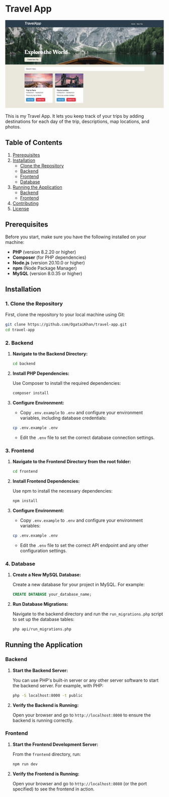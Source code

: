 # Travel App

![Travel App Home Page](assets/travel-app-readme-1.png)

This is my Travel App. It lets you keep track of your trips by adding destinations for each day of the trip, descriptions, map locations, and photos.

## Table of Contents

1. [Prerequisites](#prerequisites)
2. [Installation](#installation)
   - [Clone the Repository](#clone-the-repository)
   - [Backend](#backend)
   - [Frontend](#frontend)
   - [Database](#database)
3. [Running the Application](#running-the-application)
   - [Backend](#backend-1)
   - [Frontend](#frontend-1)
4. [Contributing](#contributing)
5. [License](#license)

## Prerequisites

Before you start, make sure you have the following installed on your machine:

- **PHP** (version 8.2.20 or higher)
- **Composer** (for PHP dependencies)
- **Node.js** (version 20.10.0 or higher)
- **npm** (Node Package Manager)
- **MySQL** (version 8.0.35 or higher)

## Installation

### 1. Clone the Repository

First, clone the repository to your local machine using Git:

```sh
git clone https://github.com/OgataiKhan/travel-app.git
cd travel-app
```

### 2. Backend

1. **Navigate to the Backend Directory:**

    ```sh
    cd backend
    ```

2. **Install PHP Dependencies:**

    Use Composer to install the required dependencies:

    ```sh
    composer install
    ```

3. **Configure Environment:**

    - Copy `.env.example` to `.env` and configure your environment variables, including database credentials:

    ```sh
    cp .env.example .env
    ```

    - Edit the `.env` file to set the correct database connection settings.

### 3. Frontend

1. **Navigate to the Frontend Directory from the root folder:**

    ```sh
    cd frontend
    ```

2. **Install Frontend Dependencies:**

    Use npm to install the necessary dependencies:

    ```sh
    npm install
    ```

3. **Configure Environment:**

    - Copy `.env.example` to `.env` and configure your environment variables:

    ```sh
    cp .env.example .env
    ```

    - Edit the `.env` file to set the correct API endpoint and any other configuration settings.

### 4. Database

1. **Create a New MySQL Database:**

    Create a new database for your project in MySQL. For example:

    ```sql
    CREATE DATABASE your_database_name;
    ```

2. **Run Database Migrations:**

    Navigate to the backend directory and run the `run_migrations.php` script to set up the database tables:

    ```sh
    php api/run_migrations.php
    ```

## Running the Application

### Backend

1. **Start the Backend Server:**

    You can use PHP's built-in server or any other server software to start the backend server. For example, with PHP:

    ```sh
    php -S localhost:8000 -t public
    ```

2. **Verify the Backend is Running:**

    Open your browser and go to `http://localhost:8000` to ensure the backend is running correctly.

### Frontend

1. **Start the Frontend Development Server:**

    From the `frontend` directory, run:

    ```sh
    npm run dev
    ```

2. **Verify the Frontend is Running:**

    Open your browser and go to `http://localhost:8080` (or the port specified) to see the frontend in action.
